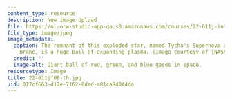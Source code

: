 ```yaml
---
content_type: resource
description: New image Upload
file: https://ol-ocw-studio-app-qa.s3.amazonaws.com/courses/22-611j-introduction-to-plasma-physics-i-fall-2006/017cf663d12e71628deda81ca94044da_22-611jf06-th.jpg
file_type: image/jpeg
image_metadata:
  caption: The remnant of this exploded star, named Tycho's Supernova after Tycho
    Brahe, is a huge ball of expanding plasma. (Image courtesy of [NASA](http://www.nasa.gov/).)
  credit: ''
  image-alt: Giant ball of red, green, and blue gases in space.
resourcetype: Image
title: 22-611jf06-th.jpg
uid: 017cf663-d12e-7162-8ded-a81ca94044da
---
```

